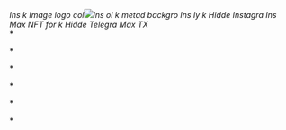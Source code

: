 ﻿*Ins   k Image  logo col![](Aspose.Words.12a3001f-a1a3-4550-a98e-c9f0e703580f.001.png)Ins ol  k metad  backgro Ins ly  k Hidde   Instagra Ins Max NFT for   k Hidde   Telegra  Max TX*    
\*

\*

\*

\*

\*

\*

